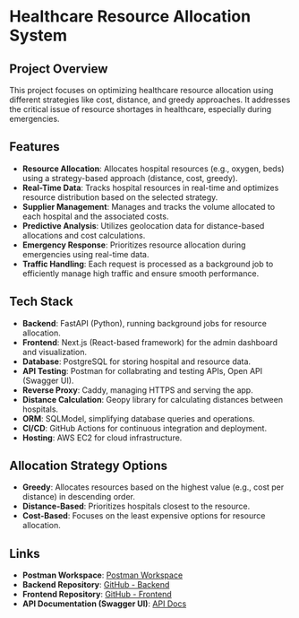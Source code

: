 # Healthcare Resource Allocation System

## Project Overview

This project focuses on optimizing healthcare resource allocation using different strategies like cost, distance, and greedy approaches. It addresses the critical issue of resource shortages in healthcare, especially during emergencies.

## Features

- **Resource Allocation**: Allocates hospital resources (e.g., oxygen, beds) using a strategy-based approach (distance, cost, greedy).
- **Real-Time Data**: Tracks hospital resources in real-time and optimizes resource distribution based on the selected strategy.
- **Supplier Management**: Manages and tracks the volume allocated to each hospital and the associated costs.
- **Predictive Analysis**: Utilizes geolocation data for distance-based allocations and cost calculations.
- **Emergency Response**: Prioritizes resource allocation during emergencies using real-time data.
- **Traffic Handling**: Each request is processed as a background job to efficiently manage high traffic and ensure smooth performance.

## Tech Stack

- **Backend**: FastAPI (Python), running background jobs for resource allocation.
- **Frontend**: Next.js (React-based framework) for the admin dashboard and visualization.
- **Database**: PostgreSQL for storing hospital and resource data.
- **API Testing**: Postman for collabrating and testing APIs, Open API (Swagger UI).
- **Reverse Proxy**: Caddy, managing HTTPS and serving the app.
- **Distance Calculation**: Geopy library for calculating distances between hospitals.
- **ORM**: SQLModel, simplifying database queries and operations.
- **CI/CD**: GitHub Actions for continuous integration and deployment.
- **Hosting**: AWS EC2 for cloud infrastructure.

## Allocation Strategy Options

- **Greedy**: Allocates resources based on the highest value (e.g., cost per distance) in descending order.
- **Distance-Based**: Prioritizes hospitals closest to the resource.
- **Cost-Based**: Focuses on the least expensive options for resource allocation.

## Links

- **Postman Workspace**: [Postman Workspace](https://app.getpostman.com/join-team?invite_code=45048bec-261c-44e9-ab1c-3b29ceba48b9)
- **Backend Repository**: [GitHub - Backend](https://github.com/soham901/marwadi-postman-hackaton-backend)
- **Frontend Repository**: [GitHub - Frontend](https://github.com/EhsaasChaudhary/sanjivani)
- **API Documentation (Swagger UI)**: [API Docs](https://healthcareinfra.soham901.me/docs)
